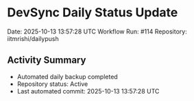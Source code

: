 # DevSync Daily Status Update
Date: 2025-10-13 13:57:28 UTC
Workflow Run: #114
Repository: iitmrishi/dailypush

## Activity Summary
- Automated daily backup completed
- Repository status: Active
- Last automated commit: 2025-10-13 13:57:28 UTC
